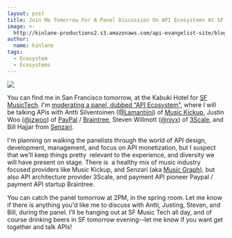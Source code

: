 ```yaml
---
layout: post
title: Join Me Tomorrow For A Panel Discussion On API Ecosystems At SF MusicTech
image: >-
  http://kinlane-productions2.s3.amazonaws.com/api-evangelist-site/blog/sfmusictech-logo-nodate-300x300.png
author:
  name: kinlane
tags:
  - Ecosystem
  - Ecosystems
---
```

[![](http://kinlane-productions2.s3.amazonaws.com/api-evangelist-site/blog/sfmusictech-logo-nodate-300x300.png)](http://www.sfmusictech.com)

You can find me in San Francisco tomorrow, at the Kabuki Hotel for [SF MusicTech](http://www.sfmusictech.com). I'm [moderating a panel, dubbed “API Ecosystem”](http://www.sfmusictech.com/schedule/), where I will be talking APis with Antti Silventoinen ([@Lamantiini](https://twitter.com/Lamantiini)) of [Music Kickup](https://www.musickickup.com/), Justin Woo ([@jzwoo](https://twitter.com/jzwoo)) of [PayPal](https://developer.paypal.com/) / [Braintree](https://www.braintreepayments.com/), Steven Willmott ([@njyx](https://twitter.com/njyx)) of [3Scale](http://www.3scale.net/), and Bill Hajjar from [Senzari](http://corp.senzari.com/).

I'm planning on walking the panelists through the world of API design, development, management, and focus on API monetization, but I suspect that we'll keep things pretty  relevant to the experience, and diversity we will have present on stage. There is  a healthy mix of music industry focused providers like Music Kickup, and Senzari (aka [Music Graph](https://developer.musicgraph.com/)), but also API architecture provider 3Scale, and payment API pioneer Paypal / payment API startup Braintree.

You can catch the panel tomorrow at 2PM, in the spring room. Let me know if there is anything you'd like me to discuss with Antti, Justing, Steven, and Bill, during the panel. I’ll be hanging out at SF Music Tech all day, and of course drinking beers in SF tomorrow evening--let me know if you want get together and talk APIs!